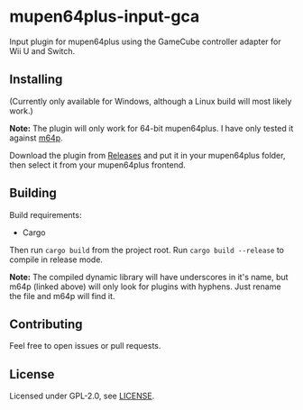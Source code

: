 # mupen64plus-input-gca

Input plugin for mupen64plus using the GameCube controller adapter for Wii U and Switch.

## Installing

(Currently only available for Windows, although a Linux build will most likely work.)

**Note:** The plugin will only work for 64-bit mupen64plus. I have only tested it against [m64p](https://m64p.github.io/).

Download the plugin from [Releases](releases/latest) and put it in your mupen64plus folder, then select it from your mupen64plus frontend.

## Building

Build requirements:

* Cargo

Then run `cargo build` from the project root. Run `cargo build --release` to compile in release mode.

**Note:** The compiled dynamic library will have underscores in it's name, but m64p (linked above) will only look for plugins with hyphens. Just rename the file and m64p will find it.

## Contributing

Feel free to open issues or pull requests.

## License

Licensed under GPL-2.0, see [LICENSE](LICENSE).

